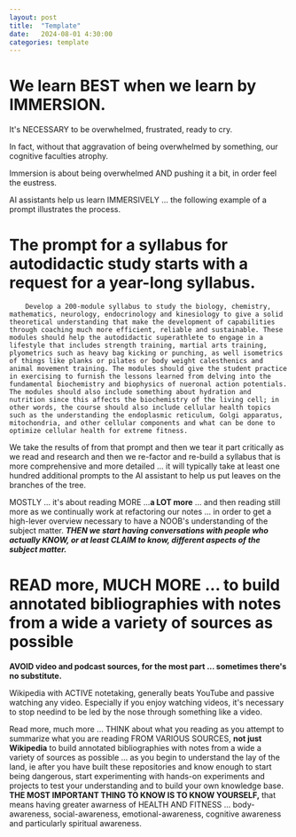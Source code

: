 ```yaml
---
layout: post
title:  "Template"
date:   2024-08-01 4:30:00
categories: template
---
```


# We learn BEST when we learn by IMMERSION. 


It's NECESSARY to be overwhelmed, frustrated, ready to cry.

In fact, without that aggravation of being overwhelmed by something, our cognitive faculties atrophy.

Immersion is about being overwhelmed AND pushing it a bit, in order feel the eustress.

AI assistants help us learn IMMERSIVELY ... the following example of a prompt illustrates the process.

# The prompt for a syllabus for autodidactic study starts with a request for a year-long syllabus.

        Develop a 200-module syllabus to study the biology, chemistry, mathematics, neurology, endocrinology and kinesiology to give a solid theoretical understanding that make the development of capabilities through coaching much more efficient, reliable and sustainable. These modules should help the autodidactic superathlete to engage in a lifestyle that includes strength training, martial arts training, plyometrics such as heavy bag kicking or punching, as well isometrics of things like planks or pilates or body weight calesthenics and animal movement training. The modules should give the student practice in exercising to furnish the lessons learned from delving into the fundamental biochemistry and biophysics of nueronal action potentials. The modules should also include something about hydration and nutrition since this affects the biochemistry of the living cell; in other words, the course should also include cellular health topics such as the understanding the endoplasmic reticulum, Golgi apparatus, mitochondria, and other cellular components and what can be done to optimize cellular health for extreme fitness.


We take the results of from that prompt and then we tear it part critically as we read and research and then we re-factor and re-build a syllabus that is more comprehensive and more detailed ... it will typically take at least one hundred additional prompts to the AI assistant to help us put leaves on the branches of the tree.

MOSTLY ... it's about reading MORE ...**a LOT more** ... and then reading still more as we continually work at refactoring our notes ... in order to get a high-lever overview necessary to have a NOOB's understanding of the subject matter. ***THEN we start having conversations with people who actually KNOW, or at least CLAIM to know, different aspects of the subject matter.***

# READ more, MUCH MORE ... to build annotated bibliographies with notes from a wide a variety of sources as possible

**AVOID video and podcast sources, for the most part ... sometimes there's no substitute.** 

Wikipedia with ACTIVE notetaking, generally beats YouTube and passive watching any video. Especially if you enjoy watching videos, it's necessary to stop needind to be led by the nose through something like a video.

Read more, much more ... THINK about what you reading as you attempt to summarize what you are reading FROM VARIOUS SOURCES, **not just Wikipedia** to build annotated bibliographies with notes from a wide a variety of sources as possible ... as you begin to understand the lay of the land, ie after you have built these repositories and know enough to start being dangerous, start experimenting with hands-on experiments and projects to test your understanding and to build your own knowledge base. **THE MOST IMPORTANT THING TO KNOW IS TO KNOW YOURSELF,** that means having greater awarness of HEALTH AND FITNESS ... body-awareness, social-awareness, emotional-awareness, cognitive awareness and particularly spiritual awareness.
